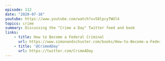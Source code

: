 ```yaml
---
episode: 112
date: "2020-07-16"
youtube: https://www.youtube.com/watch?v=58lpcyTWUl4
topics: crime
summary: Discussing the "Crime a Day" Twitter feed and book
links:
    - title: How to Become a Federal Criminal
      url: https://www.simonandschuster.com/books/How-to-Become-a-Federal-Criminal/Mike-Chase/9781982112516
    - title: '@CrimeADay'
      url: https://twitter.com/CrimeADay
---
```

